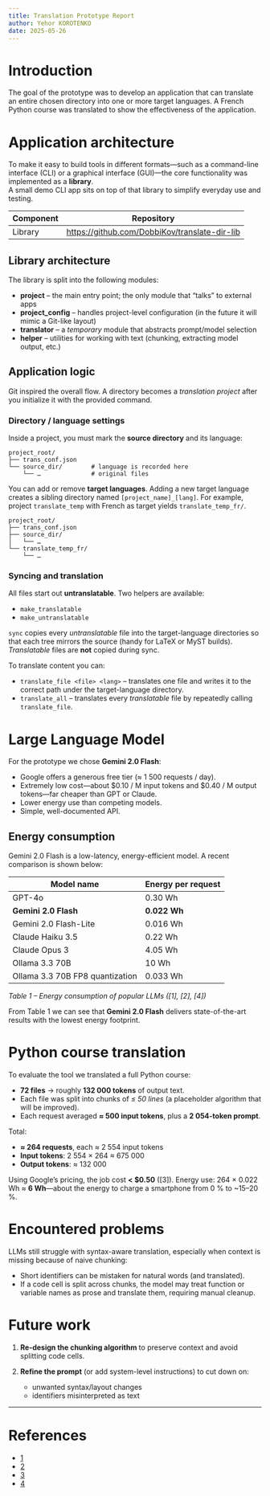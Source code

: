 ```yaml
---
title: Translation Prototype Report
author: Yehor KOROTENKO
date: 2025-05-26
---
```


# Introduction
The goal of the prototype was to develop an application that can translate an entire chosen directory into one or more target languages. A French Python course was translated to show the effectiveness of the application.

# Application architecture
To make it easy to build tools in different formats—such as a command-line interface (CLI) or a graphical interface (GUI)—the core functionality was implemented as a **library**.  
A small demo CLI app sits on top of that library to simplify everyday use and testing.

| Component | Repository |
|-----------|------------|
| Library   | <https://github.com/DobbiKov/translate-dir-lib> |

## Library architecture
The library is split into the following modules:

* **project** – the main entry point; the only module that “talks” to external apps  
* **project_config** – handles project-level configuration (in the future it will mimic a Git-like layout)  
* **translator** – a *temporary* module that abstracts prompt/model selection  
* **helper** – utilities for working with text (chunking, extracting model output, etc.)

## Application logic
Git inspired the overall flow. A directory becomes a *translation project* after you initialize it with the provided command.

### Directory / language settings
Inside a project, you must mark the **source directory** and its language:

```text
project_root/
├── trans_conf.json
└── source_dir/        # language is recorded here
    └── …              # original files
````

You can add or remove **target languages**.
Adding a new target language creates a sibling directory named `[project_name]_[lang]`.
For example, project `translate_temp` with French as target yields `translate_temp_fr/`.

```text
project_root/
├── trans_conf.json
├── source_dir/
│   └── …
└── translate_temp_fr/
    └── …
```

### Syncing and translation

All files start out **untranslatable**. Two helpers are available:

* `make_translatable`
* `make_untranslatable`

`sync` copies every *untranslatable* file into the target-language directories so that each tree mirrors the source (handy for LaTeX or MyST builds).
*Translatable* files are **not** copied during sync.

To translate content you can:

* `translate_file <file> <lang>` – translates one file and writes it to the correct path under the target-language directory.
* `translate_all` – translates every *translatable* file by repeatedly calling `translate_file`.

# Large Language Model

For the prototype we chose **Gemini 2.0 Flash**:

* Google offers a generous free tier (≈ 1 500 requests / day).
* Extremely low cost—about \$0.10 / M input tokens and \$0.40 / M output tokens—far cheaper than GPT or Claude.
* Lower energy use than competing models.
* Simple, well-documented API.

## Energy consumption

Gemini 2.0 Flash is a low-latency, energy-efficient model. A recent comparison is shown below:

| Model name                      | Energy per request |
| --------------------------------| ------------------ |
| GPT-4o                          | 0.30 Wh            |
| **Gemini 2.0 Flash**            | **0.022 Wh**       |
| Gemini 2.0 Flash-Lite           | 0.016 Wh           |
| Claude Haiku 3.5                | 0.22 Wh            |
| Claude Opus 3                   | 4.05 Wh            |
| Ollama 3.3 70B                  | 10 Wh              |
| Ollama 3.3 70B FP8 quantization | 0.033 Wh              |

*Table 1 – Energy consumption of popular LLMs ([1], [2], [4])*

From Table 1 we can see that **Gemini 2.0 Flash** delivers state-of-the-art results with the lowest energy footprint.

# Python course translation

To evaluate the tool we translated a full Python course:

* **72 files** → roughly **132 000 tokens** of output text.
* Each file was split into chunks of *≤ 50 lines* (a placeholder algorithm that will be improved).
* Each request averaged **≈ 500 input tokens**, plus a **2 054-token prompt**.

Total:

* **≈ 264 requests**, each ≈ 2 554 input tokens
* **Input tokens**: 2 554 × 264 ≈ 675 000
* **Output tokens**: ≈ 132 000

Using Google’s pricing, the job cost **< \$0.50** ([3]).
Energy use: 264 × 0.022 Wh ≈ **6 Wh**—about the energy to charge a smartphone from 0 % to \~15–20 %.

# Encountered problems

LLMs still struggle with syntax-aware translation, especially when context is missing because of naive chunking:

* Short identifiers can be mistaken for natural words (and translated).
* If a code cell is split across chunks, the model may treat function or variable names as prose and translate them, requiring manual cleanup.

# Future work

1. **Re-design the chunking algorithm** to preserve context and avoid splitting code cells.
2. **Refine the prompt** (or add system-level instructions) to cut down on:

   * unwanted syntax/layout changes
   * identifiers misinterpreted as text

---

# References
- [1](https://www.analyticsvidhya.com/blog/2025/04/gemini-2-0-flash-vs-o4-mini/?utm_source=chatgpt.com)
- [2](https://www.linkedin.com/pulse/power-consumption-chatgpt-queries-high-previously-thought-julian-wong-ey28c)
- [3](https://ai.google.dev/gemini-api/docs/pricing)
- [4](https://llm-tracker.info/_TOORG/Power-Usage-and-Energy-Efficiency?utm_source=chatgpt.com)

